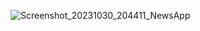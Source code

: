 ![Screenshot_20231030_204411_NewsApp](https://github.com/alifianttt/news_wiki/assets/45808206/7afae1c9-7d62-4f31-855e-e2470c4219d5)
